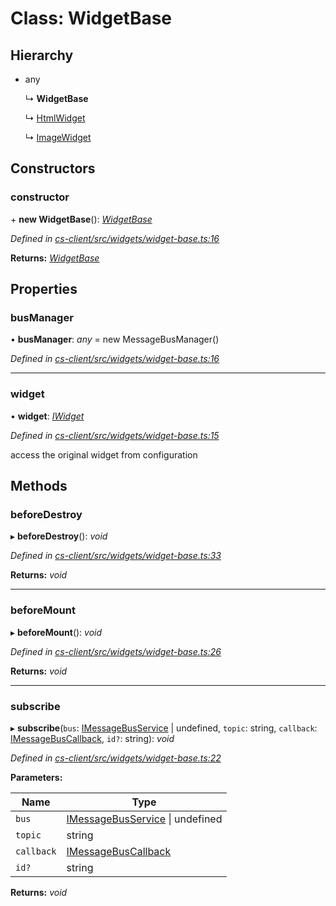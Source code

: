 # Class: WidgetBase

## Hierarchy

* any

  ↳ **WidgetBase**

  ↳ [HtmlWidget](_cs_client_src_widgets_html_widget_html_widget_.htmlwidget.md)

  ↳ [ImageWidget](_cs_client_src_widgets_image_widget_.imagewidget.md)

## Constructors

###  constructor

\+ **new WidgetBase**(): *[WidgetBase](_cs_client_src_widgets_widget_base_.widgetbase.md)*

*Defined in [cs-client/src/widgets/widget-base.ts:16](https://github.com/TNOCS/csnext/blob/38d1409e/packages/cs-client/src/widgets/widget-base.ts#L16)*

**Returns:** *[WidgetBase](_cs_client_src_widgets_widget_base_.widgetbase.md)*

## Properties

###  busManager

• **busManager**: *any* =  new MessageBusManager()

*Defined in [cs-client/src/widgets/widget-base.ts:16](https://github.com/TNOCS/csnext/blob/38d1409e/packages/cs-client/src/widgets/widget-base.ts#L16)*

___

###  widget

• **widget**: *[IWidget](../interfaces/_cs_core_src_widget_widget_.iwidget.md)*

*Defined in [cs-client/src/widgets/widget-base.ts:15](https://github.com/TNOCS/csnext/blob/38d1409e/packages/cs-client/src/widgets/widget-base.ts#L15)*

access the original widget from configuration

## Methods

###  beforeDestroy

▸ **beforeDestroy**(): *void*

*Defined in [cs-client/src/widgets/widget-base.ts:33](https://github.com/TNOCS/csnext/blob/38d1409e/packages/cs-client/src/widgets/widget-base.ts#L33)*

**Returns:** *void*

___

###  beforeMount

▸ **beforeMount**(): *void*

*Defined in [cs-client/src/widgets/widget-base.ts:26](https://github.com/TNOCS/csnext/blob/38d1409e/packages/cs-client/src/widgets/widget-base.ts#L26)*

**Returns:** *void*

___

###  subscribe

▸ **subscribe**(`bus`: [IMessageBusService](../interfaces/_cs_core_src_utils_message_bus_message_bus_service_.imessagebusservice.md) | undefined, `topic`: string, `callback`: [IMessageBusCallback](../interfaces/_cs_core_src_utils_message_bus_message_bus_handle_.imessagebuscallback.md), `id?`: string): *void*

*Defined in [cs-client/src/widgets/widget-base.ts:22](https://github.com/TNOCS/csnext/blob/38d1409e/packages/cs-client/src/widgets/widget-base.ts#L22)*

**Parameters:**

Name | Type |
------ | ------ |
`bus` | [IMessageBusService](../interfaces/_cs_core_src_utils_message_bus_message_bus_service_.imessagebusservice.md) &#124; undefined |
`topic` | string |
`callback` | [IMessageBusCallback](../interfaces/_cs_core_src_utils_message_bus_message_bus_handle_.imessagebuscallback.md) |
`id?` | string |

**Returns:** *void*

